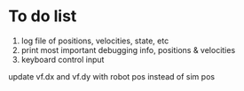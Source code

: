 # To do list

1. log file of positions, velocities, state, etc
2. print most important debugging info, positions & velocities
3. keyboard control input

update vf.dx and vf.dy with robot pos instead of sim pos
